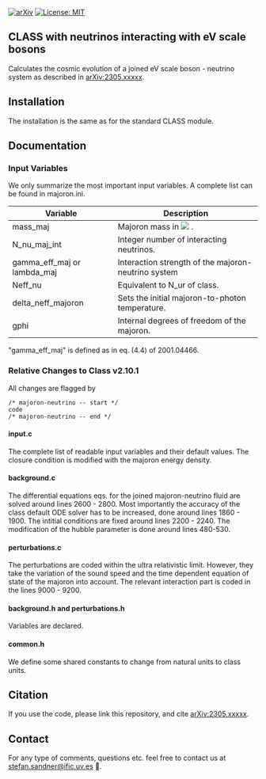 [![arXiv](https://img.shields.io/badge/arXiv-2305.xxxxx-B31B1B.svg)](http://arxiv.org/abs/2305.xxxxx) [![License: MIT](https://img.shields.io/badge/License-MIT-yellow.svg)](https://opensource.org/licenses/MIT) 

CLASS with neutrinos interacting with eV scale bosons
-----------------------------------

Calculates the cosmic evolution of a joined eV scale boson - neutrino system as described in [arXiv:2305.xxxxx](http://arxiv.org/abs/2305.xxxxx).

## Installation


The installation is the same as for the standard CLASS module.



## Documentation


### Input Variables

We only summarize the most important input variables.
A complete list can be found in majoron.ini.

| Variable | Description |
| ------ | ----------- |
| mass_maj | Majoron mass in <img src="https://render.githubusercontent.com/render/math?math=\log_{10}(m_{\phi}/eV)"> . |
| N_nu_maj_int | Integer number of interacting neutrinos. |
| gamma_eff_maj or lambda_maj | Interaction strength of the majoron-neutrino system |
| Neff_nu    | Equivalent to N_ur of class. |
| delta_neff_majoron            |     Sets the initial majoron-to-photon temperature.              |
| gphi  | Internal degrees of freedom of the majoron. |

"gamma_eff_maj" is defined as in eq. (4.4) of 2001.04466.

### Relative Changes to Class v2.10.1

All changes are flagged by 

    /* majoron-neutrino -- start */
    code  
    /* majoron-neutrino -- end */


#### input.c

The complete list of readable input variables and their default values.
The closure condition is modified with the majoron energy density.

#### background.c

The differential equations eqs. for the joined majoron-neutrino fluid are solved around lines 2600 - 2800.
Most importantly the accuracy of the class default ODE solver has to be increased, done around lines 1860 - 1900.
The intitial conditions are fixed around lines 2200 - 2240.
The modification of the hubble parameter is done around lines 480-530.


#### perturbations.c

The perturbations are coded within the ultra relativistic limit.
However, they take the variation of the sound speed and the time dependent equation of state of the majoron into account.
The relevant interaction part is coded in the lines 9000 - 9200.


#### background.h and perturbations.h

Variables are declared.

#### common.h

We define some shared constants to change from natural units to class units.


## Citation

If you use the code, please link this repository, and cite [arXiv:2305.xxxxx](http://arxiv.org/abs/2305.xxxxx).

## Contact

For any type of comments, questions etc. feel free to contact us at <stefan.sandner@ific.uv.es> :otter:.
